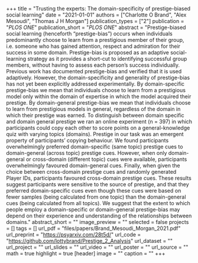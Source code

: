 +++
title = "Trusting the experts: The domain-specificity of prestige-biased social learning"
date = "2021-01-01"
authors = ["Charlotte O Brand", "Alex Mesoudi", "Thomas J H Morgan"]
publication_types = ["2"]
publication = "_PLOS ONE_"
publication_short = "_PLOS ONE_"
abstract = "Prestige-biased social learning (henceforth “prestige-bias”) occurs when individuals predominantly choose to learn from a prestigious member of their group, i.e. someone who has gained attention, respect and admiration for their success in some domain. Prestige-bias is proposed as an adaptive social-learning strategy as it provides a short-cut to identifying successful group members, without having to assess each person’s success individually. Previous work has documented prestige-bias and verified that it is used adaptively. However, the domain-specificity and generality of prestige-bias has not yet been explicitly addressed experimentally. By domain-specific prestige-bias we mean that individuals choose to learn from a prestigious model only within the domain of expertise in which the model acquired their prestige. By domain-general prestige-bias we mean that individuals choose to learn from prestigious models in general, regardless of the domain in which their prestige was earned. To distinguish between domain specific and domain general prestige we ran an online experiment (n = 397) in which participants could copy each other to score points on a general-knowledge quiz with varying topics (domains). Prestige in our task was an emergent property of participants’ copying behaviour. We found participants overwhelmingly preferred domain-specific (same topic) prestige cues to domain-general (across topic) prestige cues. However, when only domain-general or cross-domain (different topic) cues were available, participants overwhelmingly favoured domain-general cues. Finally, when given the choice between cross-domain prestige cues and randomly generated Player IDs, participants favoured cross-domain prestige cues. These results suggest participants were sensitive to the source of prestige, and that they preferred domain-specific cues even though these cues were based on fewer samples (being calculated from one topic) than the domain-general cues (being calculated from all topics). We suggest that the extent to which people employ a domain-specific or domain-general prestige-bias may depend on their experience and understanding of the relationships between domains."
abstract_short = ""
image_preview = ""
selected = false
projects = []
tags = []
url_pdf = "files/papers/Brand_Mesoudi_Morgan_2021.pdf"
url_preprint = "https://psyarxiv.com/28t5d/"
url_code = "https://github.com/lottybrand/Prestige_2_Analysis"
url_dataset = ""
url_project = ""
url_slides = ""
url_video = ""
url_poster = ""
url_source = ""
math = true
highlight = true
[header]
image = ""
caption = ""
+++
